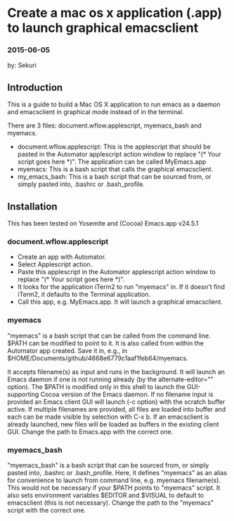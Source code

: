 # Create a mac os x application (.app) to launch graphical emacsclient
### 2015-06-05
by: Sekuri

## Introduction
This is a guide to build a Mac OS X application to run emacs as a daemon and emacsclient in graphical mode instead of in the terminal.

There are 3 files: document.wflow.applescript, myemacs_bash and myemacs.
- document.wflow.applescript: This is the applescript that should be pasted in the Automator applescript action window to replace "(* Your script goes here *)". The application can be called MyEmacs.app
- myemacs: This is a bash script that calls the graphical emacsclient.
- my_emacs_bash: This is a bash script that can be sourced from, or simply pasted into, .bashrc or .bash_profile.

## Installation
This has been tested on Yosemite and (Cocoa) Emacs.app v24.5.1
### document.wflow.applescript
- Create an app with Automator.
- Select Applescript action.
- Paste this applescript in the Automator applescript action window to replace "(* Your script goes here *)".
- It looks for the application iTerm2 to run "myemacs" in. If it doesn't find iTerm2, it defaults to the Terminal application.
- Call this app, e.g. MyEmacs.app. It will launch a graphical emacsclient.

### myemacs

"myemacs" is a bash script that can be called from the command line. $PATH can be modified to point to it. It is also called from within the Automator app created. Save it in, e.g., in $HOME/Documents/github/4668e6779c1aaf1feb64/myemacs.

It accepts filename(s) as input and runs in the background. It will launch an Emacs daemon if one is not running already (by the alternate-editor="" option). The $PATH is modified only in this shell to launch the GUI-supporting Cocoa version of the Emacs daemon. If no filename input is provided an Emacs client GUI will launch (-c option) with the scratch buffer active. If multiple filenames are provided, all files are loaded into buffer and each can be made visible by selection with C-x b. If an emacsclient is already launched, new files will be loaded as buffers in the existing client GUI. Change the path to Emacs.app with the correct one.

### myemacs_bash

"myemacs_bash" is a bash script that can be sourced from, or simply pasted into, .bashrc or .bash_profile. Here, it defines "myemacs" as an alias for convenience to launch from command line, e.g. myemacs filename(s). This would not be necessary if your $PATH points to "myemacs" script. It also sets environment variables $EDITOR and $VISUAL to default to emacsclient (this is not necessary). Change the path to the "myemacs" script with the correct one. 